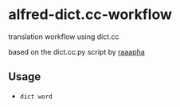 alfred-dict.cc-workflow
=======================

translation workflow using dict.cc

based on the dict.cc.py script by [raaapha](https://github.com/raaapha/dict.cc.py)

Usage
-----

* `dict word`
